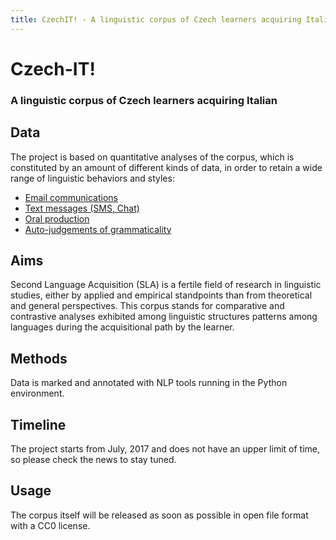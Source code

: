 ```yaml
---
title: CzechIT! - A linguistic corpus of Czech learners acquiring Italian
---
```

# Czech-IT! 
### A linguistic corpus of Czech learners acquiring Italian

## Data
The project is based on quantitative analyses of the corpus, which is constituted by an amount of different kinds of data, in order to retain a wide range of linguistic behaviors and styles:
* [Email communications](texts)
* [Text messages (SMS, Chat)](texts)
* [Oral production](texts)
* [Auto-judgements of grammaticality](texts)

## Aims
Second Language Acquisition (SLA) is a fertile field of research in linguistic studies, either by applied and empirical standpoints than from theoretical and general perspectives. 
This corpus stands for comparative and contrastive analyses exhibited among linguistic structures patterns among languages during the acquisitional path by the learner.

## Methods
Data is marked and annotated with NLP tools running in the Python environment.

## Timeline
The project starts from July, 2017 and does not have an upper limit of time, so please check the news to stay tuned.

## Usage
The corpus itself will be released as soon as possible in open file format with a CC0 license. 
